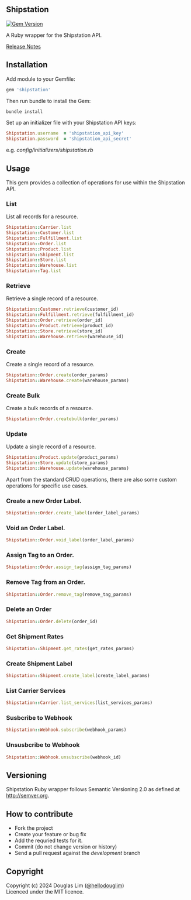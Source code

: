 ## Shipstation

[![Gem Version](https://badge.fury.io/rb/shipstation.svg)](https://badge.fury.io/rb/shipstation)

A Ruby wrapper for the Shipstation API.

[Release Notes](http://release.tomdallimore.com/projects/shipstation)

## Installation

Add module to your Gemfile:

```ruby
gem 'shipstation'
```

Then run bundle to install the Gem:

```sh
bundle install
```

Set up an initializer file with your Shipstation API keys:

```ruby
Shipstation.username  = 'shipstation_api_key'
Shipstation.password  = 'shipstation_api_secret'
```
e.g. *config/initializers/shipstation.rb*

## Usage

This gem provides a collection of operations for use within the Shipstation API.

### List

List all records for a resource.

```ruby
Shipstation::Carrier.list
Shipstation::Customer.list
Shipstation::Fulfillment.list
Shipstation::Order.list
Shipstation::Product.list
Shipstation::Shipment.list
Shipstation::Store.list
Shipstation::Warehouse.list
Shipstation::Tag.list
```

### Retrieve

Retrieve a single record of a resource.

```ruby
Shipstation::Customer.retrieve(customer_id)
Shipstation::Fulfillment.retrieve(fulfillment_id)
Shipstation::Order.retrieve(order_id)
Shipstation::Product.retrieve(product_id)
Shipstation::Store.retrieve(store_id)
Shipstation::Warehouse.retrieve(warehouse_id)
```

### Create

Create a single record of a resource.

```ruby
Shipstation::Order.create(order_params)
Shipstation::Warehouse.create(warehouse_params)
```
### Create Bulk

Create a bulk records of a resource.

```ruby
Shipstation::Order.createbulk(order_params)
```

### Update

Update a single record of a resource.

```ruby
Shipstation::Product.update(product_params)
Shipstation::Store.update(store_params)
Shipstation::Warehouse.update(warehouse_params)
```

Apart from the standard CRUD operations, there are also some custom operations for specific use cases.

### Create a new Order Label.

```ruby
Shipstation::Order.create_label(order_label_params)
```

### Void an Order Label.

```ruby
Shipstation::Order.void_label(order_label_params)
```

### Assign Tag to an Order.

```ruby
Shipstation::Order.assign_tag(assign_tag_params)
```

### Remove Tag from an Order.

```ruby
Shipstation::Order.remove_tag(remove_tag_params)
```

### Delete an Order

```ruby
Shipstation::Order.delete(order_id)
```

### Get Shipment Rates
```ruby
Shipstation::Shipment.get_rates(get_rates_params)
```

### Create Shipment Label
```ruby
Shipstation::Shipment.create_label(create_label_params)
```

### List Carrier Services
```ruby
Shipstation::Carrier.list_services(list_services_params)
```

### Susbcribe to Webhook
```ruby
Shipstation::Webhook.subscribe(webhook_params)
```

### Unsusbcribe to Webhook
```ruby
Shipstation::Webhook.unsubscribe(webhook_id)
```

## Versioning

Shipstation Ruby wrapper follows Semantic Versioning 2.0 as defined at
<http://semver.org>.

## How to contribute

* Fork the project
* Create your feature or bug fix
* Add the requried tests for it.
* Commit (do not change version or history)
* Send a pull request against the *development* branch

## Copyright
Copyright (c) 2024 Douglas Lim ([@hellodouglim](https://twitter.com/hellodouglim))  
Licenced under the MIT licence.
